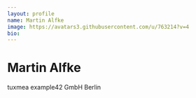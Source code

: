 ```yaml
---
layout: profile
name: Martin Alfke
image: https://avatars3.githubusercontent.com/u/763214?v=4
bio: 
---
```


# Martin Alfke



tuxmea
example42 GmbH
Berlin

